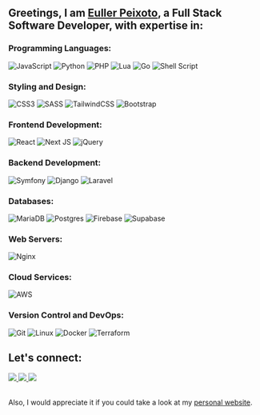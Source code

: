 ## Greetings, I am [Euller Peixoto](https://epeixoto.dev), a Full Stack Software Developer, with expertise in:

### Programming Languages:
![JavaScript](https://img.shields.io/badge/Javascript-%23323330.svg?style=for-the-badge&logo=javascript&logoColor=%23F7DF1E)
![Python](https://img.shields.io/badge/Python-3670A0?style=for-the-badge&logo=python&logoColor=ffdd54)
![PHP](https://img.shields.io/badge/PHP-%23777BB4.svg?style=for-the-badge&logo=php&logoColor=white)
![Lua](https://img.shields.io/badge/Lua-%232C2D72.svg?style=for-the-badge&logo=lua&logoColor=white)
![Go](https://img.shields.io/badge/Go-%2300ADD8.svg?style=for-the-badge&logo=go&logoColor=white)
![Shell Script](https://img.shields.io/badge/Shell-%23121011.svg?style=for-the-badge&logo=gnu-bash&logoColor=white)

### Styling and Design:
![CSS3](https://img.shields.io/badge/CSS3-%231572B6.svg?style=for-the-badge&logo=css3&logoColor=white)
![SASS](https://img.shields.io/badge/SASS-hotpink.svg?style=for-the-badge&logo=SASS&logoColor=white)
![TailwindCSS](https://img.shields.io/badge/Tailwind-%2338B2AC.svg?style=for-the-badge&logo=tailwind-css&logoColor=white)
![Bootstrap](https://img.shields.io/badge/Bootstrap-%238511FA.svg?style=for-the-badge&logo=bootstrap&logoColor=white)

### Frontend Development:
![React](https://img.shields.io/badge/React-%2320232a.svg?style=for-the-badge&logo=react&logoColor=%2361DAFB)
![Next JS](https://img.shields.io/badge/Next-black?style=for-the-badge&logo=next.js&logoColor=white)
![jQuery](https://img.shields.io/badge/jQuery-%230769AD.svg?style=for-the-badge&logo=jquery&logoColor=white)

### Backend Development:
![Symfony](https://img.shields.io/badge/Symfony-%23000000.svg?style=for-the-badge&logo=symfony&logoColor=white)
![Django](https://img.shields.io/badge/Django-%23092E20.svg?style=for-the-badge&logo=django&logoColor=white)
![Laravel](https://img.shields.io/badge/Laravel-%23FF2D20.svg?style=for-the-badge&logo=laravel&logoColor=white)

### Databases:
![MariaDB](https://img.shields.io/badge/MariaDB-003545?style=for-the-badge&logo=mariadb&logoColor=white)
![Postgres](https://img.shields.io/badge/Postgres-%23316192.svg?style=for-the-badge&logo=postgresql&logoColor=white)
![Firebase](https://img.shields.io/badge/Firebase-%23039BE5.svg?style=for-the-badge&logo=firebase)
![Supabase](https://img.shields.io/badge/Supabase-3ECF8E?style=for-the-badge&logo=supabase&logoColor=white)

### Web Servers:
![Nginx](https://img.shields.io/badge/Nginx-%23009639.svg?style=for-the-badge&logo=nginx&logoColor=white)

### Cloud Services:
![AWS](https://img.shields.io/badge/AWS-%23FF9900.svg?style=for-the-badge&logo=amazon-aws&logoColor=white)

### Version Control and DevOps:
![Git](https://img.shields.io/badge/Git-%23F05033.svg?style=for-the-badge&logo=git&logoColor=white)
![Linux](https://img.shields.io/badge/Linux-FCC624?style=for-the-badge&logo=linux&logoColor=black)
![Docker](https://img.shields.io/badge/Docker-%230db7ed.svg?style=for-the-badge&logo=docker&logoColor=white)
![Terraform](https://img.shields.io/badge/Terraform-%235835CC.svg?style=for-the-badge&logo=terraform&logoColor=white )

## Let's connect:

<a href="https://www.linkedin.com/in/euller-peixoto/">
   <img src= "https://img.shields.io/badge/LinkedIn-%230077B5.svg?style=for-the-badge&logo=linkedin&logoColor=white"/>
</a>
<a href="mailto:epeixoto.dev@gmail.com">
   <img src="https://img.shields.io/badge/Gmail-D14836?style=for-the-badge&logo=gmail&logoColor=white"/>
</a>
<a href="https://www.instagram.com/eulr.sh/">
   <img src= "https://img.shields.io/badge/Instagram-%23E4405F.svg?style=for-the-badge&logo=Instagram&logoColor=white"/>
</a>

<br>
<br>

Also, I would appreciate it if you could take a look at my [personal website](https://epeixoto.dev).
